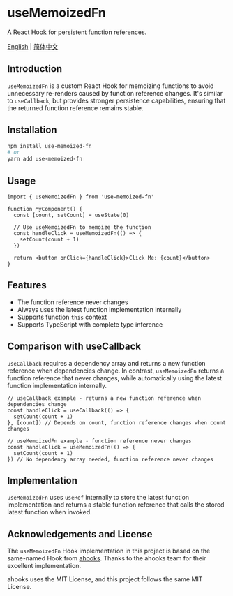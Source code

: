 # useMemoizedFn

A React Hook for persistent function references.

[English](./README.md) | [简体中文](./README.zh-CN.md)

## Introduction

`useMemoizedFn` is a custom React Hook for memoizing functions to avoid unnecessary re-renders caused by function reference changes. It's similar to `useCallback`, but provides stronger persistence capabilities, ensuring that the returned function reference remains stable.

## Installation

```bash
npm install use-memoized-fn
# or
yarn add use-memoized-fn
```

## Usage

```tsx
import { useMemoizedFn } from 'use-memoized-fn'

function MyComponent() {
  const [count, setCount] = useState(0)

  // Use useMemoizedFn to memoize the function
  const handleClick = useMemoizedFn(() => {
    setCount(count + 1)
  })

  return <button onClick={handleClick}>Click Me: {count}</button>
}
```

## Features

- The function reference never changes
- Always uses the latest function implementation internally
- Supports function `this` context
- Supports TypeScript with complete type inference

## Comparison with useCallback

`useCallback` requires a dependency array and returns a new function reference when dependencies change. In contrast, `useMemoizedFn` returns a function reference that never changes, while automatically using the latest function implementation internally.

```tsx
// useCallback example - returns a new function reference when dependencies change
const handleClick = useCallback(() => {
  setCount(count + 1)
}, [count]) // Depends on count, function reference changes when count changes

// useMemoizedFn example - function reference never changes
const handleClick = useMemoizedFn(() => {
  setCount(count + 1)
}) // No dependency array needed, function reference never changes
```

## Implementation

`useMemoizedFn` uses `useRef` internally to store the latest function implementation and returns a stable function reference that calls the stored latest function when invoked.

## Acknowledgements and License

The `useMemoizedFn` Hook implementation in this project is based on the same-named Hook from [ahooks](https://github.com/alibaba/hooks). Thanks to the ahooks team for their excellent implementation.

ahooks uses the MIT License, and this project follows the same MIT License.
